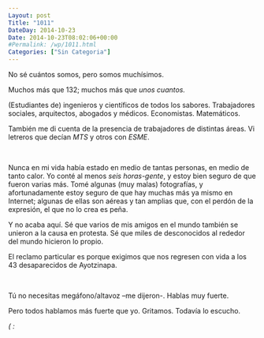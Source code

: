 ```yaml
---
Layout: post
Title: "1011"
DateDay: 2014-10-23
Date: 2014-10-23T08:02:06+00:00
#Permalink: /wp/1011.html
Categories: ["Sin Categoria"]
---
```


<p>No sé cuántos somos, pero somos muchísimos.</p>
<p>Muchos más que 132; muchos más que <em>unos cuantos.</em></p>
<p>(Estudiantes de) ingenieros y científicos de todos los sabores. Trabajadores sociales, arquitectos, abogados y médicos. Economistas. Matemáticos.</p>
<p>También me di cuenta de la presencia de trabajadores de distintas áreas. Vi letreros que decían <em>MTS</em> y otros con <em>ESME</em>.</p>
<p>&nbsp;</p>
<p>Nunca en mi vida había estado en medio de tantas personas, en medio de tanto calor. Yo conté al menos <em>seis horas</em><em>-gente</em>, y estoy bien seguro de que fueron varias más. Tomé algunas (muy malas) fotografías, y afortunadamente estoy seguro de que hay muchas más ya mismo en Internet; algunas de ellas son aéreas y tan amplias que, con el perdón de la expresión, el que no lo crea es peña.</p>
<p>Y no acaba aquí. Sé que varios de mis amigos en el mundo también se unieron a la causa en protesta. Sé que miles de desconocidos al rededor del mundo hicieron lo propio.</p>
<p>El reclamo particular es porque exigimos que nos regresen con vida a los 43 desaparecidos de Ayotzinapa.</p>
<p>&nbsp;</p>
<p>Tú no necesitas megáfono/altavoz –me dijeron-. Hablas muy fuerte.</p>
<p>Pero todos hablamos más fuerte que yo. Gritamos. Todavía lo escucho.</p>
<p><em>( :</em></p>

